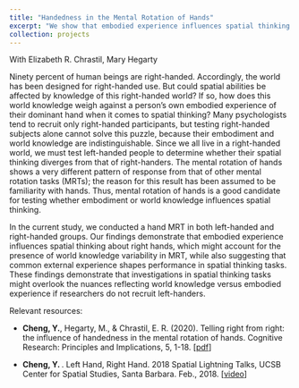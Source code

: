 ```yaml
---
title: "Handedness in the Mental Rotation of Hands"
excerpt: "We show that embodied experience influences spatial thinking about right hands, which might account for the presence of world knowledge variability in the mental rotation task, while also suggesting that common external experience shapes performance in spatial thinking tasks. <br/><img src='/images/hand.gif'>"
collection: projects
---
```

With Elizabeth R. Chrastil, Mary Hegarty

Ninety percent of human beings are right-handed. Accordingly, the world has been designed for right-handed use. But could spatial abilities be affected by knowledge of this right-handed world? If so, how does this world knowledge weigh against a person’s own embodied experience
of their dominant hand when it comes to spatial thinking? Many psychologists tend to recruit only right-handed participants, but testing right-handed subjects alone cannot solve this puzzle, because their embodiment and world knowledge are indistinguishable. Since we all live in a
right-handed world, we must test left-handed people to determine whether their spatial thinking diverges from that of right-handers. The mental rotation of hands shows a very different pattern of response from that of other mental rotation tasks (MRTs); the reason for this result has been assumed to be familiarity with hands. Thus, mental rotation of hands is a good candidate for testing
whether embodiment or world knowledge influences spatial thinking. 

In the current study, we conducted a hand MRT in both left-handed and right-handed groups.
Our findings demonstrate that embodied experience influences spatial thinking about right hands, which might account for the presence of world knowledge variability in MRT, while also suggesting that common external experience shapes performance in spatial thinking tasks. These findings demonstrate that investigations in spatial thinking tasks might overlook the nuances reflecting world knowledge versus embodied experience if researchers do not recruit left-handers.

Relevant resources:

* <b>Cheng, Y.</b>, Hegarty, M., & Chrastil, E. R. (2020). Telling right from right: the influence of handedness in the mental rotation of hands. Cognitive Research: Principles and Implications, 5, 1-18. [[pdf](http://lilianyou.github.io/files/2020-Cheng.pdf)]

* <b>Cheng, Y. </b>. Left Hand, Right Hand. 2018 Spatial Lightning Talks, UCSB Center for Spatial Studies, Santa Barbara. Feb., 2018. [[video](https://www.youtube.com/watch?v=z5eQH3SGhoY)]
